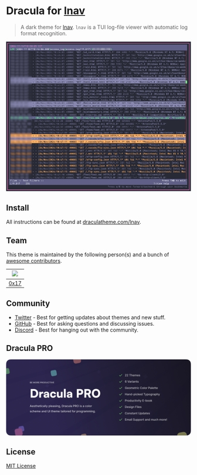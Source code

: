 # Dracula for [lnav](https://lnav.org)

> A dark theme for [lnav](https://lnav.org). `lnav` is a TUI log-file viewer with automatic log format recognition.

![Screenshot](./screenshot.png)

## Install

All instructions can be found at [draculatheme.com/lnav](https://draculatheme.com/lnav).

## Team

This theme is maintained by the following person(s) and a bunch of [awesome contributors](https://github.com/dracula/foobar/graphs/contributors).

| <img src="https://www.nerdbude.com/images/admin.png" width="100"> |
| ----------------------------------------------------------------- |
| [0x17](https://github.com/nerdbude)                               |

## Community

- [Twitter](https://twitter.com/draculatheme) - Best for getting updates about themes and new stuff.
- [GitHub](https://github.com/dracula/dracula-theme/discussions) - Best for asking questions and discussing issues.
- [Discord](https://draculatheme.com/discord-invite) - Best for hanging out with the community.

## Dracula PRO

[![Dracula PRO](./.github/dracula-pro.png)](https://draculatheme.com/pro)

## License

[MIT License](./LICENSE)
